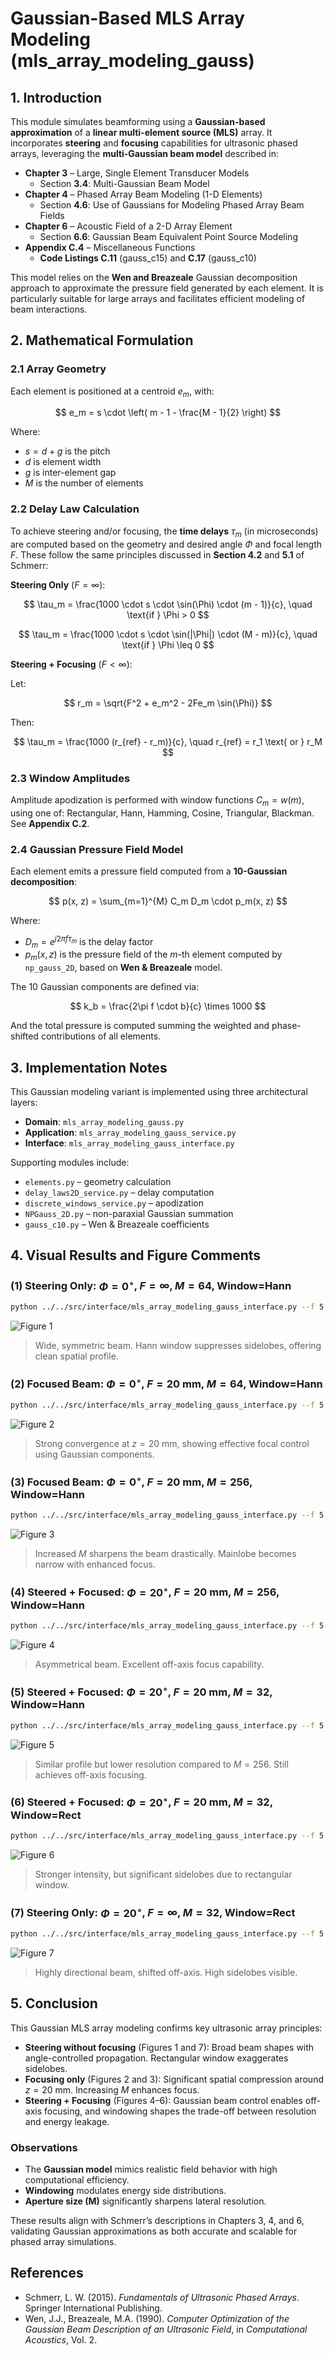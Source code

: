 # **Gaussian-Based MLS Array Modeling (mls_array_modeling_gauss)**

## 1. Introduction

This module simulates beamforming using a **Gaussian-based approximation** of a **linear multi-element source (MLS)** array. It incorporates **steering** and **focusing** capabilities for ultrasonic phased arrays, leveraging the **multi-Gaussian beam model** described in:

- **Chapter 3** – Large, Single Element Transducer Models
  - Section **3.4**: Multi-Gaussian Beam Model
- **Chapter 4** – Phased Array Beam Modeling (1-D Elements)
  - Section **4.6**: Use of Gaussians for Modeling Phased Array Beam Fields
- **Chapter 6** – Acoustic Field of a 2-D Array Element
  - Section **6.6**: Gaussian Beam Equivalent Point Source Modeling
- **Appendix C.4** – Miscellaneous Functions
  - **Code Listings C.11** (gauss_c15) and **C.17** (gauss_c10)

This model relies on the **Wen and Breazeale** Gaussian decomposition approach to approximate the pressure field generated by each element. It is particularly suitable for large arrays and facilitates efficient modeling of beam interactions.

## 2. Mathematical Formulation

### 2.1 Array Geometry

Each element is positioned at a centroid $e_m$, with:

$$
e_m = s \cdot \left( m - 1 - \frac{M - 1}{2} \right)
$$

Where:

- $s = d + g$ is the pitch
- $d$ is element width
- $g$ is inter-element gap
- $M$ is the number of elements

### 2.2 Delay Law Calculation

To achieve steering and/or focusing, the **time delays** $\tau_m$ (in microseconds) are computed based on the geometry and desired angle $\Phi$ and focal length $F$. These follow the same principles discussed in **Section 4.2** and **5.1** of Schmerr:

**Steering Only** ($F = \infty$):

$$
\tau_m = \frac{1000 \cdot s \cdot \sin(\Phi) \cdot (m - 1)}{c}, \quad \text{if } \Phi > 0
$$

$$
\tau_m = \frac{1000 \cdot s \cdot \sin(|\Phi|) \cdot (M - m)}{c}, \quad \text{if } \Phi \leq 0
$$

**Steering + Focusing** ($F < \infty$):

Let:

$$
r_m = \sqrt{F^2 + e_m^2 - 2Fe_m \sin(\Phi)}
$$

Then:

$$
\tau_m = \frac{1000 (r_{ref} - r_m)}{c}, \quad r_{ref} = r_1 \text{ or } r_M
$$

### 2.3 Window Amplitudes

Amplitude apodization is performed with window functions $C_m = w(m)$, using one of: Rectangular, Hann, Hamming, Cosine, Triangular, Blackman. See **Appendix C.2**.

### 2.4 Gaussian Pressure Field Model

Each element emits a pressure field computed from a **10-Gaussian decomposition**:

$$
p(x, z) = \sum_{m=1}^{M} C_m D_m \cdot p_m(x, z)
$$

Where:

- $D_m = e^{j 2\pi f \tau_m}$ is the delay factor
- $p_m(x, z)$ is the pressure field of the $m$-th element computed by `np_gauss_2D`, based on **Wen & Breazeale** model.

The 10 Gaussian components are defined via:

$$
k_b = \frac{2\pi f \cdot b}{c} \times 1000
$$

And the total pressure is computed summing the weighted and phase-shifted contributions of all elements.

## 3. Implementation Notes

This Gaussian modeling variant is implemented using three architectural layers:

- **Domain**: `mls_array_modeling_gauss.py`
- **Application**: `mls_array_modeling_gauss_service.py`
- **Interface**: `mls_array_modeling_gauss_interface.py`

Supporting modules include:

- `elements.py` – geometry calculation
- `delay_laws2D_service.py` – delay computation
- `discrete_windows_service.py` – apodization
- `NPGauss_2D.py` – non-paraxial Gaussian summation
- `gauss_c10.py` – Wen & Breazeale coefficients

## 4. Visual Results and Figure Comments

### **(1) Steering Only: $\Phi = 0^\circ$, $F=\infty$, $M=64$, Window=Hann**

```bash
python ../../src/interface/mls_array_modeling_gauss_interface.py --f 5 --c 1480 --M 64 --dl 0.5 --gd 0.1 --Phi 0 --F inf --wtype Han --plot Y
```

![Figure 1](../../examples/figures/Gaussian_MLS_steered_beam_phi0_Finf_M64_f5_wtypehan.png)
> Wide, symmetric beam. Hann window suppresses sidelobes, offering clean spatial profile.

### **(2) Focused Beam: $\Phi = 0^\circ$, $F=20$ mm, $M=64$, Window=Hann**

```bash
python ../../src/interface/mls_array_modeling_gauss_interface.py --f 5 --c 1480 --M 64 --dl 0.5 --gd 0.1 --Phi 0 --F 20 --wtype Han --plot Y
```

![Figure 2](../../examples/figures/Gaussian_MLS_steered_beam_phi0_F20_M64_f5_wtypehan.png)
> Strong convergence at $z=20$ mm, showing effective focal control using Gaussian components.

### **(3) Focused Beam: $\Phi = 0^\circ$, $F=20$ mm, $M=256$, Window=Hann**

```bash
python ../../src/interface/mls_array_modeling_gauss_interface.py --f 5 --c 1480 --M 256 --dl 0.5 --gd 0.1 --Phi 0 --F 20 --wtype Han --plot Y
```

![Figure 3](../../examples/figures/Gaussian_MLS_steered_beam_phi0_F20_M256_f5_wtypehan.png)
> Increased $M$ sharpens the beam drastically. Mainlobe becomes narrow with enhanced focus.

### **(4) Steered + Focused: $\Phi = 20^\circ$, $F=20$ mm, $M=256$, Window=Hann**

```bash
python ../../src/interface/mls_array_modeling_gauss_interface.py --f 5 --c 1480 --M 256 --dl 0.5 --gd 0.1 --Phi 20 --F 20 --wtype Han --plot Y
```

![Figure 4](../../examples/figures/Gaussian_MLS_steered_beam_phi20_F20_M256_f5_wtypehan.png)
> Asymmetrical beam. Excellent off-axis focus capability.

### **(5) Steered + Focused: $\Phi = 20^\circ$, $F=20$ mm, $M=32$, Window=Hann**

```bash
python ../../src/interface/mls_array_modeling_gauss_interface.py --f 5 --c 1480 --M 32 --dl 0.5 --gd 0.1 --Phi 20 --F 20 --wtype Han --plot Y
```

![Figure 5](../../examples/figures/Gaussian_MLS_steered_beam_phi20_F20_M32_f5_wtypehan.png)
> Similar profile but lower resolution compared to $M=256$. Still achieves off-axis focusing.

### **(6) Steered + Focused: $\Phi = 20^\circ$, $F=20$ mm, $M=32$, Window=Rect**

```bash
python ../../src/interface/mls_array_modeling_gauss_interface.py --f 5 --c 1480 --M 32 --dl 0.5 --gd 0.1 --Phi 20 --F 20 --wtype rect --plot Y
```

![Figure 6](../../examples/figures/Gaussian_MLS_steered_beam_phi20_F20_M32_f5_wtyperect.png)
> Stronger intensity, but significant sidelobes due to rectangular window.

### **(7) Steering Only: $\Phi = 20^\circ$, $F=\infty$, $M=32$, Window=Rect**

```bash
python ../../src/interface/mls_array_modeling_gauss_interface.py --f 5 --c 1480 --M 32 --dl 0.5 --gd 0.1 --Phi 20 --F inf --wtype rect --plot Y
```

![Figure 7](../../examples/figures/Gaussian_MLS_steered_beam_phi20_Finf_M32_f5_wtyperect.png)
> Highly directional beam, shifted off-axis. High sidelobes visible.

## 5. Conclusion

This Gaussian MLS array modeling confirms key ultrasonic array principles:

- **Steering without focusing** (Figures 1 and 7): Broad beam shapes with angle-controlled propagation. Rectangular window exaggerates sidelobes.
- **Focusing only** (Figures 2 and 3): Significant spatial compression around $z=20$ mm. Increasing $M$ enhances focus.
- **Steering + Focusing** (Figures 4–6): Gaussian beam control enables off-axis focusing, and windowing shapes the trade-off between resolution and energy leakage.

### Observations

- The **Gaussian model** mimics realistic field behavior with high computational efficiency.
- **Windowing** modulates energy side distributions.
- **Aperture size (M)** significantly sharpens lateral resolution.

These results align with Schmerr’s descriptions in Chapters 3, 4, and 6, validating Gaussian approximations as both accurate and scalable for phased array simulations.

## References

- Schmerr, L. W. (2015). *Fundamentals of Ultrasonic Phased Arrays*. Springer International Publishing.
- Wen, J.J., Breazeale, M.A. (1990). *Computer Optimization of the Gaussian Beam Description of an Ultrasonic Field*, in *Computational Acoustics*, Vol. 2.
